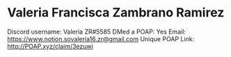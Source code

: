 # Valeria Francisca Zambrano Ramirez

Discord username: Valeria ZR#5585
DMed a POAP: Yes
Email: https://www.notion.sovaleria16.zr@gmail.com
Unique POAP Link: http://POAP.xyz/claim/3ezuwi